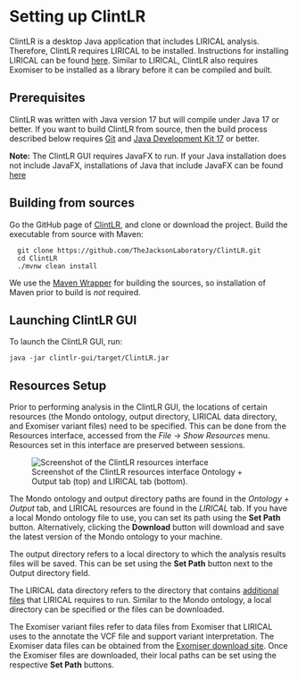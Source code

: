 
# Setting up ClintLR

ClintLR is a desktop Java application that includes LIRICAL analysis. Therefore, ClintLR requires LIRICAL to be installed.
Instructions for installing LIRICAL can be found [here](https://thejacksonlaboratory.github.io/LIRICAL/stable/setup.html#rstsetup).
Similar to LIRICAL, ClintLR also requires Exomiser to be installed as a library before it can be compiled and built.


## Prerequisites

ClintLR was written with Java version 17 but will compile under Java 17 or better. If you want to
build ClintLR from source, then the build process described below requires
[Git](https://git-scm.com/book/en/v2) and
[Java Development Kit 17](https://www.oracle.com/java/technologies/downloads/) or better.

**Note:** The ClintLR GUI requires JavaFX to run. If your Java installation does not include JavaFX, installations of Java that
  include JavaFX can be found [here](https://www.azul.com/downloads/?package=jdk-fx#zulu)

## Building from sources

Go the GitHub page of [ClintLR](https://github.com/TheJacksonLaboratory/ClintLR), and clone or download the project.
Build the executable from source with Maven:

```
  git clone https://github.com/TheJacksonLaboratory/ClintLR.git
  cd ClintLR
  ./mvnw clean install
```

We use the [Maven Wrapper](https://maven.apache.org/wrapper/) for building the sources, so installation
of Maven prior to build is *not* required.


## Launching ClintLR GUI

To launch the ClintLR GUI, run:

```java -jar clintlr-gui/target/ClintLR.jar```



## Resources Setup

Prior to performing analysis in the ClintLR GUI, the locations of certain resources (the Mondo ontology, output directory, LIRICAL data directory, and Exomiser variant files)
need to be specified. This can be done from the Resources interface, accessed from the *File -> Show Resources* menu.
Resources set in this interface are preserved between sessions.

<figure>
  <img src="_static/ClintLRresourcesFigure.png" alt="Screenshot of the ClintLR resources interface"/>
  <figcaption>Screenshot of the ClintLR resources interface Ontology + Output tab (top) and LIRICAL tab (bottom).</figcaption>
</figure>

The Mondo ontology and output directory paths are found in the *Ontology + Output* tab, and LIRICAL resources are found in the *LIRICAL* tab.
If you have a local Mondo ontology file to use, you can set its path using the **Set Path** button. Alternatively, clicking
the **Download** button will download and save the latest version of the Mondo ontology to your machine.

The output directory refers to a local directory to which the analysis results files will be saved.
This can be set using the **Set Path** button next to the Output directory field.

The LIRICAL data directory refers to the directory that contains
[additional files](https://thejacksonlaboratory.github.io/LIRICAL/stable/setup.html#rstsetup) that LIRICAL requires to run.
Similar to the Mondo ontology, a local directory can be specified or the files can be downloaded.

The Exomiser variant files refer to data files from Exomiser that LIRICAL uses to the annotate the VCF file and support variant interpretation.
The Exomiser data files can be obtained from the [Exomiser download site](https://exomiser.monarchinitiative.org/exomiser/download).
Once the Exomiser files are downloaded, their local paths can be set using the respective **Set Path** buttons.